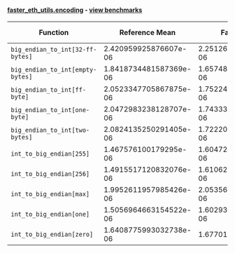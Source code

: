 #### [faster_eth_utils.encoding](https://github.com/BobTheBuidler/faster-eth-utils/blob/master/faster_eth_utils/encoding.py) - [view benchmarks](https://github.com/BobTheBuidler/faster-eth-utils/blob/master/benchmarks/test_encoding_benchmarks.py)

| Function | Reference Mean | Faster Mean | % Change | Speedup (%) | x Faster | Faster |
|----------|---------------|-------------|----------|-------------|----------|--------|
| `big_endian_to_int[32-ff-bytes]` | 2.420959925876607e-06 | 2.251267343918965e-06 | 7.01% | 7.54% | 1.08x | ✅ |
| `big_endian_to_int[empty-bytes]` | 1.8418734481587369e-06 | 1.6574842503899245e-06 | 10.01% | 11.12% | 1.11x | ✅ |
| `big_endian_to_int[ff-byte]` | 2.0523347705867875e-06 | 1.7522488165850789e-06 | 14.62% | 17.13% | 1.17x | ✅ |
| `big_endian_to_int[one-byte]` | 2.0472983238128707e-06 | 1.7433322327500355e-06 | 14.85% | 17.44% | 1.17x | ✅ |
| `big_endian_to_int[two-bytes]` | 2.0824135250291405e-06 | 1.7222009365818418e-06 | 17.30% | 20.92% | 1.21x | ✅ |
| `int_to_big_endian[255]` | 1.467576100179295e-06 | 1.6047244925693912e-06 | -9.35% | -8.55% | 0.91x | ❌ |
| `int_to_big_endian[256]` | 1.4915517120832076e-06 | 1.6106246195476133e-06 | -7.98% | -7.39% | 0.93x | ❌ |
| `int_to_big_endian[max]` | 1.9952611957985426e-06 | 2.0535641054032553e-06 | -2.92% | -2.84% | 0.97x | ❌ |
| `int_to_big_endian[one]` | 1.5056964663154522e-06 | 1.6029390802013573e-06 | -6.46% | -6.07% | 0.94x | ❌ |
| `int_to_big_endian[zero]` | 1.6408775993032738e-06 | 1.67701618263224e-06 | -2.20% | -2.15% | 0.98x | ❌ |
